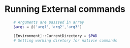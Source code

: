 # Running External commands

```powershell
    # Arguments are passsed in array
    $args = @('arg1','arg2','arg3')

    [Environment]::CurrentDirectory = $PWD
    # Setting working diretory for nativie commands
```